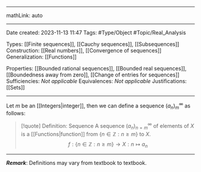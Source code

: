 
---

mathLink: auto

---
Date created: 2023-11-13 11:47
Tags: #Type/Object  #Topic/Real_Analysis 

Types: [[Finite sequences]], [[Cauchy sequences]], [[Subsequences]]
Construction: [[Real numbers]], [[Convergence of sequences]]
Generalization: [[Functions]]

Properties: [[Bounded rational sequences]], [[Bounded real sequences]], [[Boundedness away from zero]], [[Change of entries for sequences]]
Sufficiencies: _Not applicable_
Equivalences: _Not applicable_
Justifications: [[Sets]]

---  

Let $m$ be an [[Integers|integer]], then we can define a sequence $(a_n)^\infty_m$ as follows:

> [!quote] Definition: Sequence
> A sequence $(a_n)^\infty_{n=m}$ of elements of $X$ is a [[Functions|function]] from $\{n\in\mathbb Z:n\geq m\}$ to $X$. $$f:\{n\in \mathbb Z :n\geq m\}\rightarrow X:n\mapsto a_n$$

--- 

**_Remark_**: Definitions may vary from textbook to textbook.